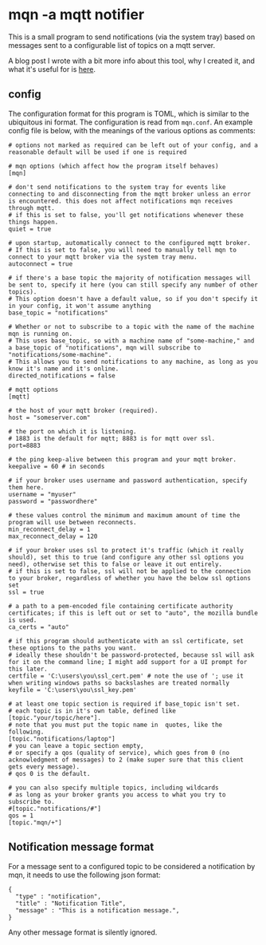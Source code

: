 # mqn -a mqtt notifier

This is a small program to send notifications (via the system tray) based on messages sent to a configurable list of topics on a mqtt server.

A blog post I wrote with a bit more info about this tool, why I created it, and what it's useful for is [here](https://oliver2213.me/posts/desktop-notifications-with-mqtt-and-my-mqn-tool/).

## config
The configuration format for this program is TOML, which is similar to the ubiquitous ini format. The configuration is read from `mqn.conf`. An example config file is below, with the meanings of the various options as comments:

```
# options not marked as required can be left out of your config, and a reasonable default will be used if one is required

# mqn options (which affect how the program itself behaves)
[mqn]

# don't send notifications to the system tray for events like connecting to and disconnecting from the mqtt broker unless an error is encountered. this does not affect notifications mqn receives through mqtt.
# if this is set to false, you'll get notifications whenever these things happen.
quiet = true

# upon startup, automatically connect to the configured mqtt broker.
# If this is set to false, you will need to manually tell mqn to connect to your mqtt broker via the system tray menu.
autoconnect = true

# if there's a base topic the majority of notification messages will be sent to, specify it here (you can still specify any number of other topics).
# This option doesn't have a default value, so if you don't specify it in your config, it won't assume anything
base_topic = "notifications"

# Whether or not to subscribe to a topic with the name of the machine mqn is running on.
# This uses base_topic, so with a machine name of "some-machine," and a base_topic of "notifications", mqn will subscribe to "notifications/some-machine".
# This allows you to send notifications to any machine, as long as you know it's name and it's online.
directed_notifications = false

# mqtt options
[mqtt]

# the host of your mqtt broker (required).
host = "someserver.com"

# the port on which it is listening.
# 1883 is the default for mqtt; 8883 is for mqtt over ssl.
port=8883

# the ping keep-alive between this program and your mqtt broker.
keepalive = 60 # in seconds

# if your broker uses username and password authentication, specify them here.
username = "myuser"
password = "passwordhere"

# these values control the minimum and maximum amount of time the program will use between reconnects.
min_reconnect_delay = 1
max_reconnect_delay = 120

# if your broker uses ssl to protect it's traffic (which it really should), set this to true (and configure any other ssl options you need), otherwise set this to false or leave it out entirely.
# if this is set to false, ssl will not be applied to the connection to your broker, regardless of whether you have the below ssl options set
ssl = true

# a path to a pem-encoded file containing certificate authority certificates; if this is left out or set to "auto", the mozilla bundle is used.
ca_certs = "auto"

# if this program should authenticate with an ssl certificate, set these options to the paths you want.
# ideally these shouldn't be password-protected, because ssl will ask for it on the command line; I might add support for a UI prompt for this later.
certfile = 'C:\users\you\ssl_cert.pem' # note the use of '; use it when writing windows paths so backslashes are treated normally
keyfile = 'C:\users\you\ssl_key.pem'

# at least one topic section is required if base_topic isn't set.
# each topic is in it's own table, defined like [topic."your/topic/here"].
# note that you must put the topic name in  quotes, like the following.
[topic."notifications/laptop"]
# you can leave a topic section empty,
# or specify a qos (quality of service), which goes from 0 (no acknowledgment of messages) to 2 (make super sure that this client gets every message).
# qos 0 is the default.

# you can also specify multiple topics, including wildcards
# as long as your broker grants you access to what you try to subscribe to.
#[topic."notifications/#"]
qos = 1
[topic."mqn/+"]

```

## Notification message format
For a message sent to a configured topic to be considered a notification by mqn, it needs to use the following json format:

```
{
  "type" : "notification",
  "title" : "Notification Title",
  "message" : "This is a notification message.",
}
```

Any other message format is silently ignored.
